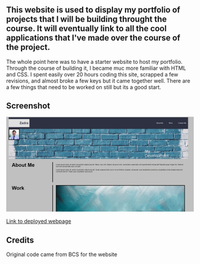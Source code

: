 # <Portfolio Project>
## This website is used to display my portfolio of projects that I will be building throught the course. It will eventually link to all the cool applications that I've made over the course of the project.

The whole point here was to have a starter website to host my portfolio. Through the course of building it, I became muc more familiar with HTML and CSS. I spent easily over 20 hours coding this site, scrapped a few revisions, and almost broke a few keys but it came together well. There are a few things that need to be worked on still but its a good start.
 

## Screenshot

![screenshot](./assets/images/screenshotportfolio.JPG)
    
[Link to deployed webpage](https://michaelzadra27.github.io/UpdatedPortfolio/)

## Credits
Original code came from BCS for the website